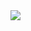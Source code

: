 <img src="https://media2.giphy.com/media/3ogwFGEHrVxusDbDjO/giphy.gif?cid=ecf05e47xb4bbdivkxzlc3523y39pl0cslshak2o4ylp4u39&rid=giphy.gif&ct=g"/>


<!---
npiyush97/npiyush97 is a ✨ special ✨ repository because its `README.md` (this file) appears on your GitHub profile.
You can click the Preview link to take a look at your changes.
--->
